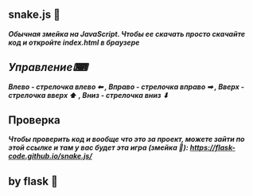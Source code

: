 ## snake.js 🐍
***Обычная змейка на JavaScript. Чтобы ее скачать просто скачайте код и откройте index.html в браузере***

## ***Управление⌨***
***Влево - стрелочка влево ⬅ ,
Вправо - стрелочка вправо ➡ ,
Вверх - стрелочка вверх ⬆ ,
Вниз - стрелочка вниз ⬇***

## Проверка
***Чтобы проверить код и вообще что это за проект, можете зайти по этой ссылке и там у вас будет эта игра (змейка 🐍): https://flask-code.github.io/snake.js/***


## by flask 🎀
